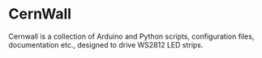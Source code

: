 # CernWall

Cernwall is a collection of Arduino and Python scripts, 
configuration files, documentation etc.,
designed to drive WS2812 LED strips.
